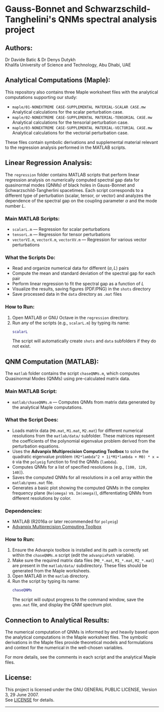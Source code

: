 # Gauss-Bonnet and Schwarzschild-Tanghelini's QNMs spectral analysis project

## Authors:

Dr Davide Batic & Dr Denys Dutykh  
Khalifa University of Science and Technology, Abu Dhabi, UAE

## Analytical Computations (Maple):

This repository also contains three Maple worksheet files with the analytical computations supporting our study:

- `maple/01-NONEXTREME CASE-SUPPLEMENTAL MATERIAL-SCALAR CASE.mw`  
  Analytical calculations for the scalar perturbation case.
- `maple/02-NONEXTREME CASE-SUPPLEMENTAL MATERIAL-TENSORIAL CASE.mw`  
  Analytical calculations for the tensorial perturbation case.
- `maple/03-NONEXTREME CASE-SUPPLEMENTAL MATERIAL-VECTORIAL CASE.mw`  
  Analytical calculations for the vectorial perturbation case.

These files contain symbolic derivations and supplemental material relevant to the regression analysis performed in the MATLAB scripts.

## Linear Regression Analysis:

The `regression` folder contains MATLAB scripts that perform linear regression analysis on numerically computed spectral gap data for quasinormal modes (QNMs) of black holes in Gauss-Bonnet and Schwarzschild-Tangherlini spacetimes. Each script corresponds to a different type of perturbation (scalar, tensor, or vector) and analyzes the dependence of the spectral gap on the coupling parameter $\alpha$ and the mode number $L$.

### Main MATLAB Scripts:

- `scalarL.m` — Regression for scalar perturbations
- `tensorL.m` — Regression for tensor perturbations
- `vectorVI.m`, `vectorX.m`, `vectorXV.m` — Regression for various vector perturbations

### What the Scripts Do:

- Read and organize numerical data for different $(\alpha, L)$ pairs
- Compute the mean and standard deviation of the spectral gap for each pair
- Perform linear regression to fit the spectral gap as a function of $L$
- Visualize the results, saving figures (PDF/PNG) in the `shots` directory
- Save processed data in the `data` directory as `.mat` files

### How to Run:

1. Open MATLAB or GNU Octave in the `regression` directory.
2. Run any of the scripts (e.g., `scalarL.m`) by typing its name:
   ```matlab
   scalarL
   ```
   The script will automatically create `shots` and `data` subfolders if they do not exist.

## QNM Computation (MATLAB):

The `matlab` folder contains the script `chaseQNMs.m`, which computes Quasinormal Modes (QNMs) using pre-calculated matrix data.

### Main MATLAB Script:

-   `matlab/chaseQNMs.m` — Computes QNMs from matrix data generated by the analytical Maple computations.

### What the Script Does:

-   Loads matrix data (`M0.mat`, `M1.mat`, `M2.mat`) for different numerical resolutions from the `matlab/data/` subfolder. These matrices represent the coefficients of the polynomial eigenvalue problem derived from the perturbation equations.
-   Uses the **Advanpix Multiprecision Computing Toolbox** to solve the quadratic eigenvalue problem `(M2*lambda^2 + 1i*M1*lambda + M0) * x = 0` via the `polyeig` function to find the QNMs (`lambda`).
-   Computes QNMs for a list of specified resolutions (e.g., `[100, 120, 140]`).
-   Saves the computed QNMs for all resolutions in a cell array within the `matlab/qnms.mat` file.
-   Generates a basic plot showing the computed QNMs in the complex frequency plane (`Re(omega)` vs. `Im(omega)`), differentiating QNMs from different resolutions by color.

### Dependencies:

-   MATLAB (R2016a or later recommended for `polyeig`)
-   [Advanpix Multiprecision Computing Toolbox](https://www.advanpix.com/)

### How to Run:

1.  Ensure the Advanpix toolbox is installed and its path is correctly set within the `chaseQNMs.m` script (edit the `advanpixPath` variable).
2.  Make sure the required matrix data files (`M0_*.mat`, `M1_*.mat`, `M2_*.mat`) are present in the `matlab/data/` subdirectory. These files should be generated from the Maple worksheets.
3.  Open MATLAB in the `matlab` directory.
4.  Run the script by typing its name:
    ```matlab
    chaseQNMs
    ```
    The script will output progress to the command window, save the `qnms.mat` file, and display the QNM spectrum plot.

## Connection to Analytical Results:

The numerical computation of QNMs is informed by and heavily based upon the analytical computations in the Maple worksheet files. The symbolic derivations in the Maple files provide theoretical models and formulations and context for the numerical in the well-chosen variables.

For more details, see the comments in each script and the analytical Maple files.

## License:

This project is licensed under the GNU GENERAL PUBLIC LICENSE, Version 3, 29 June 2007.  
See [LICENSE](LICENSE) for details.

---